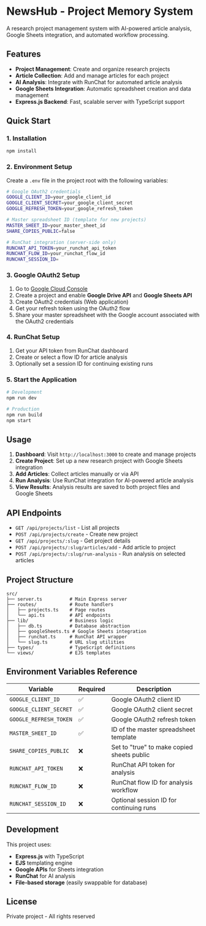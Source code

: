 # NewsHub - Project Memory System

A research project management system with AI-powered article analysis, Google Sheets integration, and automated workflow processing.

## Features

- **Project Management**: Create and organize research projects
- **Article Collection**: Add and manage articles for each project
- **AI Analysis**: Integrate with RunChat for automated article analysis
- **Google Sheets Integration**: Automatic spreadsheet creation and data management
- **Express.js Backend**: Fast, scalable server with TypeScript support

## Quick Start

### 1. Installation

```bash
npm install
```

### 2. Environment Setup

Create a `.env` file in the project root with the following variables:

```bash
# Google OAuth2 credentials
GOOGLE_CLIENT_ID=your_google_client_id
GOOGLE_CLIENT_SECRET=your_google_client_secret
GOOGLE_REFRESH_TOKEN=your_google_refresh_token

# Master spreadsheet ID (template for new projects)
MASTER_SHEET_ID=your_master_sheet_id
SHARE_COPIES_PUBLIC=false

# RunChat integration (server-side only)
RUNCHAT_API_TOKEN=your_runchat_api_token
RUNCHAT_FLOW_ID=your_runchat_flow_id
RUNCHAT_SESSION_ID=
```

### 3. Google OAuth2 Setup

1. Go to [Google Cloud Console](https://console.cloud.google.com/)
2. Create a project and enable **Google Drive API** and **Google Sheets API**
3. Create OAuth2 credentials (Web application)
4. Get your refresh token using the OAuth2 flow
4. Share your master spreadsheet with the Google account associated with the OAuth2 credentials

### 4. RunChat Setup

1. Get your API token from RunChat dashboard
2. Create or select a flow ID for article analysis
3. Optionally set a session ID for continuing existing runs

### 5. Start the Application

```bash
# Development
npm run dev

# Production
npm run build
npm start
```

## Usage

1. **Dashboard**: Visit `http://localhost:3000` to create and manage projects
2. **Create Project**: Set up a new research project with Google Sheets integration
3. **Add Articles**: Collect articles manually or via API
4. **Run Analysis**: Use RunChat integration for AI-powered article analysis
5. **View Results**: Analysis results are saved to both project files and Google Sheets

## API Endpoints

- `GET /api/projects/list` - List all projects
- `POST /api/projects/create` - Create new project
- `GET /api/projects/:slug` - Get project details
- `POST /api/projects/:slug/articles/add` - Add article to project
- `POST /api/projects/:slug/run-analysis` - Run analysis on selected articles

## Project Structure

```
src/
├── server.ts          # Main Express server
├── routes/            # Route handlers
│   ├── projects.ts    # Page routes
│   └── api.ts         # API endpoints
├── lib/               # Business logic
│   ├── db.ts          # Database abstraction
│   ├── googleSheets.ts # Google Sheets integration
│   ├── runchat.ts     # RunChat API wrapper
│   └── slug.ts        # URL slug utilities
├── types/             # TypeScript definitions
└── views/             # EJS templates
```

## Environment Variables Reference

| Variable | Required | Description |
|----------|----------|-------------|
| `GOOGLE_CLIENT_ID` | ✅ | Google OAuth2 client ID |
| `GOOGLE_CLIENT_SECRET` | ✅ | Google OAuth2 client secret |
| `GOOGLE_REFRESH_TOKEN` | ✅ | Google OAuth2 refresh token |
| `MASTER_SHEET_ID` | ✅ | ID of the master spreadsheet template |
| `SHARE_COPIES_PUBLIC` | ❌ | Set to "true" to make copied sheets public |
| `RUNCHAT_API_TOKEN` | ❌ | RunChat API token for analysis |
| `RUNCHAT_FLOW_ID` | ❌ | RunChat flow ID for analysis workflow |
| `RUNCHAT_SESSION_ID` | ❌ | Optional session ID for continuing runs |

## Development

This project uses:
- **Express.js** with TypeScript
- **EJS** templating engine
- **Google APIs** for Sheets integration
- **RunChat** for AI analysis
- **File-based storage** (easily swappable for database)

## License

Private project - All rights reserved
